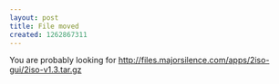 ```yaml
---
layout: post
title: File moved
created: 1262867311
---
```

You are probably looking for http://files.majorsilence.com/apps/2iso-gui/2iso-v1.3.tar.gz
